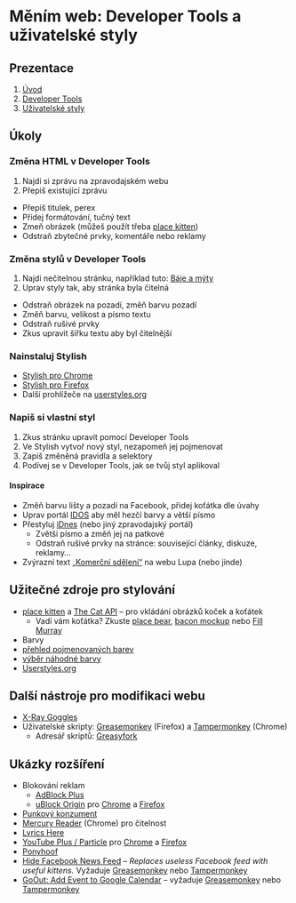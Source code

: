 # Měním web: Developer Tools a uživatelské styly

## Prezentace

1. [Úvod](https://docs.google.com/presentation/d/1oNAnZxBrXLHBuyenZux0EP34zfdVXQDslHldXoooBm4/edit?usp=sharing)
2. [Developer Tools](https://docs.google.com/presentation/d/1ov4n1gg0o9iRT0M8FSfpjvW1aoaAGBfmaHOOETZaIfQ/edit?usp=sharing)
3. [Uživatelské styly](https://docs.google.com/presentation/d/1QWcWG1kViw_bHIV8paaxof-W2PbgFGyTTkLawxL93J8/edit?usp=sharing)

## Úkoly

### Změna HTML v Developer Tools

1. Najdi si zprávu na zpravodajském webu
2. Přepiš existující zprávu
  - Přepiš titulek, perex
  - Přidej formátování, tučný text
  - Zmeň obrázek (můžeš použít třeba [place kitten](https://placekitten.com/))
  - Odstraň zbytečné prvky, komentáře nebo reklamy

### Změna stylů v Developer Tools

1. Najdi nečitelnou stránku, například tuto: [Báje a mýty](http://unicornmark.webz.cz/bajeamyty.html)
2. Uprav styly tak, aby stránka byla čitelná
  - Odstraň obrázek na pozadí, změň barvu pozadí
  - Změň barvu, velikost a písmo textu
  - Odstraň rušivé prvky
  - Zkus upravit šířku textu aby byl čitelnější

### Nainstaluj Stylish

- [Stylish pro Chrome](https://chrome.google.com/webstore/detail/stylish-custom-themes-for/fjnbnpbmkenffdnngjfgmeleoegfcffe)
- [Stylish pro Firefox](https://addons.mozilla.org/en-US/firefox/addon/stylish/?src=external-userstyleshome)
- Další prohlížeče na [userstyles.org](https://userstyles.org/)

### Napiš si vlastní styl

1. Zkus stránku upravit pomocí Developer Tools
2. Ve Stylish vytvoř nový styl, nezapomeň jej pojmenovat
3. Zapiš změněná pravidla a selektory
4. Podívej se v Developer Tools, jak se tvůj styl aplikoval

#### Inspirace

- Změň barvu lišty a pozadí na Facebook, přidej koťátka dle úvahy
- Uprav portál [IDOS](http://jizdnirady.idnes.cz) aby měl hezčí barvy a větší písmo
- Přestyluj [iDnes](http://www.idnes.cz/) (nebo jiný zpravodajský portál)
  - Zvětši písmo a změň jej na patkové
  - Odstraň rušivé prvky na stránce: související články, diskuze, reklamy…
- Zvýrazni text [„Komerční sdělení“](http://www.lupa.cz/pr-clanky/e-mail-marketing-big-data-i-pripadovky-ze-socialnich-medii-na-iac17/) na webu Lupa (nebo jinde)

## Užitečné zdroje pro stylování

- [place kitten](https://placekitten.com/) a [The Cat API](http://thecatapi.com/) – pro vkládání obrázků koček a koťátek
  - Vadí vám koťátka? Zkuste [place bear](https://placebear.com/), [bacon mockup](http://baconmockup.com/) nebo [Fill Murray](http://www.fillmurray.com/)
- Barvy
 - [přehled pojmenovaných barev](http://colours.neilorangepeel.com/)
 - [výběr náhodné barvy](http://www.colors.commutercreative.com/)
- [Userstyles.org](https://userstyles.org/)

## Další nástroje pro modifikaci webu

- [X-Ray Goggles](https://goggles.mozilla.org/)
- Uživatelské skripty: [Greasemonkey](greasemonkey) (Firefox) a [Tampermonkey](tampermonkey) (Chrome)
  - Adresář skriptů: [Greasyfork](https://greasyfork.org/)

## Ukázky rozšíření

- Blokování reklam
  - [AdBlock Plus](https://adblockplus.org/)
  - [uBlock Origin](https://github.com/gorhill/uBlock/blob/master/README.md#ublock-origin) pro [Chrome](https://chrome.google.com/webstore/detail/ublock-origin/cjpalhdlnbpafiamejdnhcphjbkeiagm) a [Firefox](https://addons.mozilla.org/en-US/firefox/addon/ublock-origin/)
- [Punkový konzument](https://chrome.google.com/webstore/detail/punkov%C3%BD-konzument/ebmgejpgpphipjooiopnndkdiciedkdj)
- [Mercury Reader](https://mercury.postlight.com/reader/) (Chrome) pro čitelnost
- [Lyrics Here](https://chrome.google.com/webstore/detail/lyrics-here-by-rob-w/lifkpflabnobkgbjpcmocmgcajlecbcp)
- [YouTube Plus / Particle](https://github.com/ParticleCore/Particle) pro [Chrome](https://chrome.google.com/webstore/detail/youtube-plus/nkdalpbojfdilmiboaiedicdbigdabpb) a [Firefox](https://addons.mozilla.org/en-US/firefox/addon/youtube-plus/)
- [Ponyhoof](http://ponyhoof.little.my/)
- [Hide Facebook News Feed](https://greasyfork.org/en/scripts/4055-hide-facebook-news-feed) – _Replaces useless Facebook feed with useful kittens._ Vyžaduje [Greasemonkey](greasemonkey) nebo [Tampermonkey](tampermonkey)
- [GoOut: Add Event to Google Calendar](https://greasyfork.org/en/scripts/27431-goout-add-event-to-google-calendar) – vyžaduje [Greasemonkey](greasemonkey) nebo [Tampermonkey](tampermonkey)

[greasemonkey]: https://addons.mozilla.org/cs/firefox/addon/greasemonkey/
[tampermonkey]: https://chrome.google.com/webstore/detail/tampermonkey/dhdgffkkebhmkfjojejmpbldmpobfkfo

